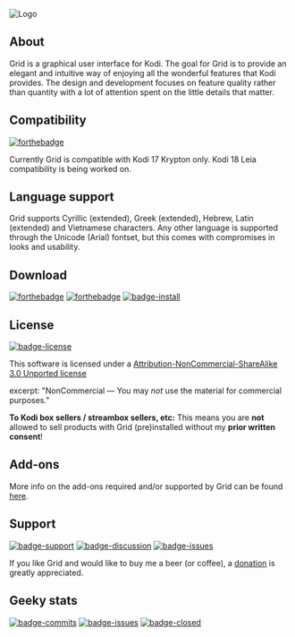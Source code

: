 ![Logo](http://imgur.com/GKJck7u.png)

## About
Grid is a graphical user interface for Kodi. The goal for Grid is to provide an elegant and intuitive way of enjoying all the wonderful features that Kodi provides. The design and development focuses on feature quality rather than quantity with a lot of attention spent on the little details that matter.

## Compatibility
[![forthebadge](https://img.shields.io/badge/KODI-17_(Krypton)-blue.svg?style=flat-square)](https://kodi.tv/download)

Currently Grid is compatible with Kodi 17 Krypton only. Kodi 18 Leia compatibility is being worked on.

## Language support
Grid supports Cyrillic (extended), Greek (extended), Hebrew, Latin (extended) and Vietnamese characters. Any other language is supported through the Unicode (Arial) fontset, but this comes with compromises in looks and usability.

## Download
[![forthebadge](
https://img.shields.io/badge/Downloads-Releases-brightgreen.svg?style=flat-square
)](https://github.com/jeroenpardon/skin.grid/releases) [![forthebadge](
https://img.shields.io/badge/Downloads-Snapshot-brightgreen.svg?style=flat-square
)](https://github.com/jeroenpardon/skin.grid/archive/master.zip) [![badge-install](https://img.shields.io/badge/Wiki-Install-blue.svg?style=flat-square)](https://github.com/jeroenpardon/skin.grid/wiki/Installation) 

## License
[![badge-license](
https://img.shields.io/badge/License-CC_BY--NC--SA-brightgreen.svg?style=flat-square
)](http://creativecommons.org/licenses/by-nc-sa/3.0/)

This software is licensed under a [Attribution-NonCommercial-ShareAlike 3.0 Unported license](http://creativecommons.org/licenses/by-nc-sa/3.0/)

excerpt:
"NonCommercial — You may *not* use the material for commercial purposes."

**To Kodi box sellers / streambox sellers, etc:**
This means you are **not** allowed to sell products with Grid (pre)installed without my **prior written consent**!

## Add-ons
More info on the add-ons required and/or supported by Grid can be found [here](https://github.com/jeroenpardon/skin.grid/wiki/Add-ons).

## Support
[![badge-support](
https://img.shields.io/badge/Support-Donate-blue.svg?style=flat-square
)](http://paypal.me/jeroenpardon) [![badge-discussion](https://img.shields.io/badge/Support-Discussion-blue.svg?style=flat-square)](https://forum.kodi.tv/showthread.php?tid=318152&action=lastpost) [![badge-issues](
https://img.shields.io/badge/Github-Issues-red.svg?style=flat-square
)](https://github.com/jeroenpardon/skin.grid/issues)

If you like Grid and would like to buy me a beer (or coffee), a [donation](http://paypal.me/jeroenpardon) is greatly appreciated.

## Geeky stats
[![badge-commits](https://img.shields.io/github/commits-since/jeroenpardon/skin.grid/0.9.0.0.svg?style=flat-square)](https://github.com/jeroenpardon/skin.grid/commits/master) [![badge-issues](https://img.shields.io/github/issues-raw/jeroenpardon/skin.grid.svg?maxAge=60&style=flat-square)](https://github.com/jeroenpardon/skin.grid/issues) [![badge-closed](https://img.shields.io/github/issues-closed-raw/jeroenpardon/skin.grid/shields.svg?style=flat-square)](https://github.com/jeroenpardon/skin.grid/issues?q=is%3Aissue+is%3Aclosed)
